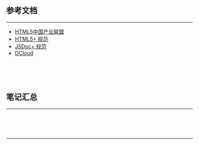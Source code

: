 ## 参考文档

---

* [HTML5中国产业联盟](http://www.html5plus.org/)
* [HTML5+ 规范](http://www.html5plus.org/doc/h5p.html)
* [JSDoc+ 规范](http://www.html5plus.org/doc/jsdocp.html)
* [DCloud](http://www.dcloud.io/)



<br/><br/><br/>



## 笔记汇总

---





<br/><br/><br/>

---

